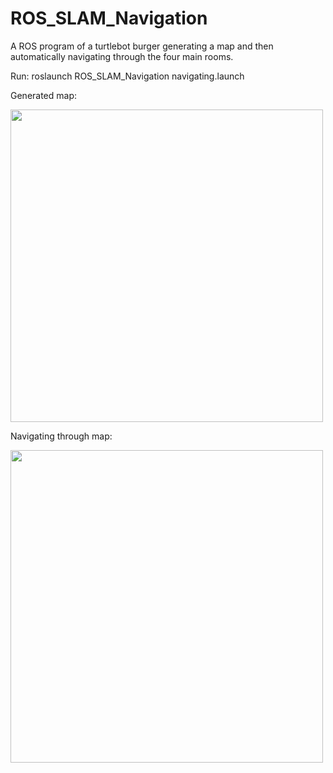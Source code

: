 # ROS_SLAM_Navigation
A ROS program of a turtlebot burger generating a map and then automatically navigating through the four main rooms. 

Run: roslaunch ROS_SLAM_Navigation navigating.launch

Generated map:

<img src="git-img/map.png" width="500" />

Navigating through map:

<img src="git-img/navigating.gif" width="500" />
